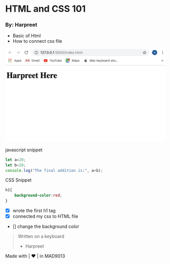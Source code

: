 # HTML and CSS 101

### By: Harpreet

* Basic of Html
* How to connect css file

![alt](img/htmlcss.png)

javascript snippet
```javascript
let a=20;
let b=20;
console.log("The final addition is:", a+b);
```
CSS Snippet
``` css
h1{
    background-color:red;
}
```
- [x] wrote the first h1 tag
- [x] connected my css to HTML file
- [] change the background color
> Written on a keyboard
> - Harpreet 

Made with | :heart: | in MAD9013